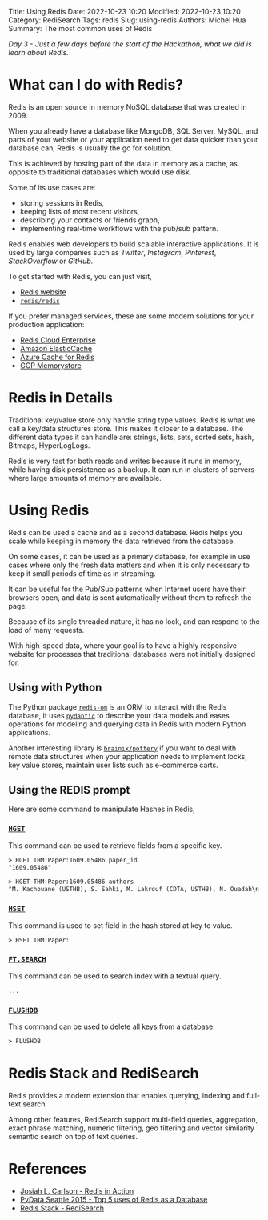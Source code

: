 Title: Using Redis
Date: 2022-10-23 10:20
Modified: 2022-10-23 10:20
Category: RediSearch
Tags: redis
Slug: using-redis
Authors: Michel Hua
Summary: The most common uses of Redis

_Day 3 - Just a few days before the start of the Hackathon, what we did is learn about Redis._

# What can I do with Redis?

Redis is an open source in memory NoSQL database that was created in 2009.

When you already have a database like MongoDB, SQL Server, MySQL, and parts of your website or your application need to get data quicker than your database can, Redis is usually the go for solution.

This is achieved by hosting part of the data in memory as a cache, as opposite to traditional databases which would use disk.

Some of its use cases are:

- storing sessions in Redis,
- keeping lists of most recent visitors,
- describing your contacts or friends graph,
- implementing real-time workflows with the pub/sub pattern.

Redis enables web developers to build scalable interactive applications. It is used by large companies such as _Twitter_, _Instagram_, _Pinterest_, _StackOverflow_ or _GitHub_.

To get started with Redis, you can just visit,

- [Redis website](https://redis.io/)
- [`redis/redis`](https://github.com/redis/redis)

If you prefer managed services, these are some modern solutions for your production application:

- [Redis Cloud Enterprise](https://redis.com/redis-enterprise-cloud/overview/)
- [Amazon ElasticCache](https://aws.amazon.com/redis/)
- [Azure Cache for Redis](https://azure.microsoft.com/en-us/products/cache/)
- [GCP Memorystore](https://cloud.google.com/memorystore/)

# Redis in Details

Traditional key/value store only handle string type values. Redis is what we call a key/data structures store. This makes it closer to a database. The different data types it can handle are: strings, lists, sets, sorted sets, hash, Bitmaps, HyperLogLogs.

Redis is very fast for both reads and writes because it runs in memory, while having disk persistence as a backup.
It can run in clusters of servers where large amounts of memory are available.

# Using Redis

Redis can be used a cache and as a second database. Redis helps you scale while keeping in memory the data retrieved from the database.

On some cases, it can be used as a primary database, for example in use cases where only the fresh data matters and when it is only necessary to keep it small periods of time as in streaming.

It can be useful for the Pub/Sub patterns when Internet users have their browsers open, and data is sent automatically without them to refresh the page.

Because of its single threaded nature, it has no lock, and can respond to the load of many requests.

With high-speed data, where your goal is to have a highly responsive website for processes that traditional databases were not initially designed for.

## Using with Python

The Python package [`redis-om`](https://github.com/redis/redis-om-python) is an ORM to interact with the Redis database, it uses [`pydantic`](https://github.com/pydantic/pydantic) to describe your data models and eases operations for modeling and querying data in Redis with modern Python applications.

Another interesting library is [`brainix/pottery`](https://github.com/brainix/pottery) if you want to deal with remote data structures when your application needs to implement locks, key value stores, maintain user lists such as e-commerce carts.

## Using the REDIS prompt

Here are some command to manipulate Hashes in Redis,

### [`HGET`](https://redis.io/commands/hget/)

This command can be used to retrieve fields from a specific key.

```txt
> HGET THM:Paper:1609.05486 paper_id
"1609.05486"

> HGET THM:Paper:1609.05486 authors
"M. Kachouane (USTHB), S. Sahki, M. Lakrouf (CDTA, USTHB), N. Ouadah\n  (CDTA)"
```

### [`HSET`](https://redis.io/commands/hset/)

This command is used to set field in the hash stored at key to value.

```txt
> HSET THM:Paper:
```

### [`FT.SEARCH`](https://redis.io/commands/ft.search/)

This command can be used to search index with a textual query.

```txt
...
```

### [`FLUSHDB`](https://redis.io/commands/flushdb/)

This command can be used to delete all keys from a database.

```txt
> FLUSHDB
```

# Redis Stack and RediSearch

Redis provides a modern extension that enables querying, indexing and full-text search.

Among other features, RediSearch support multi-field queries, aggregation, exact phrase matching, numeric filtering, geo filtering and vector similarity semantic search on top of text queries.

# References

- [Josiah L. Carlson - Redis in Action](https://www.goodreads.com/book/show/16033444-redis-in-action)
- [PyData Seattle 2015 - Top 5 uses of Redis as a Database](https://www.youtube.com/watch?v=jTTlBc2-T9Q)
- [Redis Stack - RediSearch](https://redis.io/docs/stack/search/)